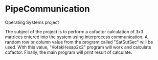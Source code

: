 # PipeCommunication
Operating Systems project

The subject of the project is to perform a cofactor calculation of 3x3 matrices entered into the system using interprocess communication. A random row or column value from the program called "SatSutSec" will be used. With this value, "KofakHesap2x2" program will work and calculate cofactor. Finally, the main program will print result of calculate.
